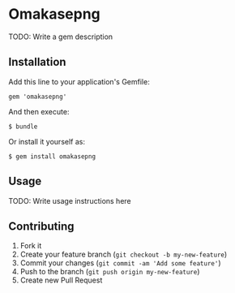 # Omakasepng

TODO: Write a gem description

## Installation

Add this line to your application's Gemfile:

    gem 'omakasepng'

And then execute:

    $ bundle

Or install it yourself as:

    $ gem install omakasepng

## Usage

TODO: Write usage instructions here

## Contributing

1. Fork it
2. Create your feature branch (`git checkout -b my-new-feature`)
3. Commit your changes (`git commit -am 'Add some feature'`)
4. Push to the branch (`git push origin my-new-feature`)
5. Create new Pull Request
